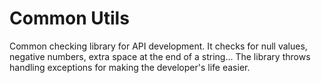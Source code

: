 # Common Utils
Common checking library for API development. It checks for null values, negative numbers, extra space at the end of a string...
The library throws handling exceptions for making the developer's life easier.